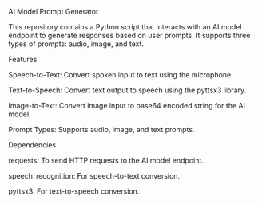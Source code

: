 AI Model Prompt Generator

This repository contains a Python script that interacts with an AI model endpoint to generate responses based on user prompts. It supports three types of prompts: audio, image, and text.
 
Features

Speech-to-Text: Convert spoken input to text using the microphone.

Text-to-Speech: Convert text output to speech using the pyttsx3 library.

Image-to-Text: Convert image input to base64 encoded string for the AI model.

Prompt Types: Supports audio, image, and text prompts.


Dependencies

requests: To send HTTP requests to the AI model endpoint.

speech_recognition: For speech-to-text conversion.

pyttsx3: For text-to-speech conversion.


